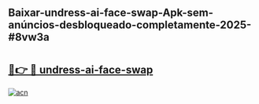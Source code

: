 ## Baixar-undress-ai-face-swap-Apk-sem-anúncios-desbloqueado-completamente-2025-#8vw3a

# <h2><a href="https://ainizakaria.my?title=undress-ai-face-swap&ref=20M">🔗👉 🔴 undress-ai-face-swap</a></h2>

[![acn](https://github.com/user-attachments/assets/0f9c940e-d8b0-45ae-aac7-cd30a18b3e1c)](https://ainizakaria.my?title=undress-ai-face-swap&ref=20M)

